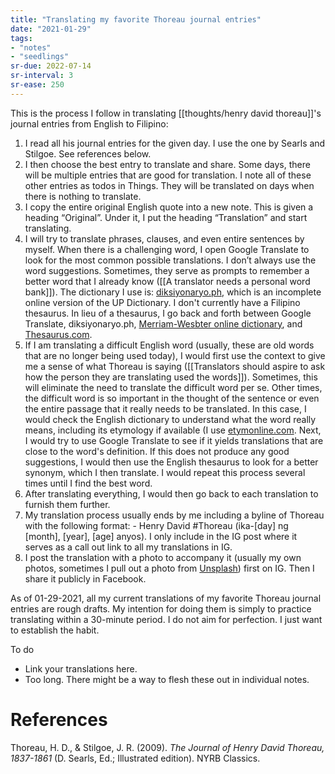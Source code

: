 ```yaml
---
title: "Translating my favorite Thoreau journal entries"
date: "2021-01-29"
tags:
- "notes"
- "seedlings"
sr-due: 2022-07-14
sr-interval: 3
sr-ease: 250
---
```


This is the process I follow in translating [[thoughts/henry david thoreau]]'s journal entries from English to Filipino:

1. I read all his journal entries for the given day. I use the one by Searls and Stilgoe. See references below.
2. I then choose the best entry to translate and share. Some days, there will be multiple entries that are good for translation. I note all of these other entries as todos in Things. They will be translated on days when there is nothing to translate.
3. I copy the entire original English quote into a new note. This is given a heading “Original”. Under it, I put the heading “Translation” and start translating.
4. I will try to translate phrases, clauses, and even entire sentences by myself. When there is a challenging word, I open Google Translate to look for the most common possible translations. I don’t always use the word suggestions. Sometimes, they serve as prompts to remember a better word that I already know ([[A translator needs a personal word bank]]). The dictionary I use is: [diksiyonaryo.ph](http://diksiyonaryo.ph/), which is an incomplete online version of the UP Dictionary. I don't currently have a Filipino thesaurus. In lieu of a thesaurus, I go back and forth between Google Translate, diksiyonaryo.ph, [Merriam-Wesbter online dictionary](https://www.merriam-webster.com/), and [Thesaurus.com](https://www.thesaurus.com/).
5. If I am translating a difficult English word (usually, these are old words that are no longer being used today), I would first use the context to give me a sense of what Thoreau is saying ([[Translators should aspire to ask how the person they are translating used the words]]). Sometimes, this will eliminate the need to translate the difficult word per se. Other times, the difficult word is so important in the thought of the sentence or even the entire passage that it really needs to be translated. In this case, I would check the English dictionary to understand what the word really means, including its etymology if available (I use [etymonline.com](https://www.etymonline.com/). Next, I would try to use Google Translate to see if it yields translations that are close to the word's definition. If this does not produce any good suggestions, I would then use the English thesaurus to look for a better synonym, which I then translate. I would repeat this process several times until I find the best word.
6. After translating everything, I would then go back to each translation to furnish them further.
7. My translation process usually ends by me including a byline of Thoreau with the following format: - Henry David #Thoreau (ika-[day] ng [month], [year], [age] anyos). I only include in the IG post where it serves as a call out link to all my translations in IG.
8. I post the translation with a photo to accompany it (usually my own photos, sometimes I pull out a photo from [Unsplash](https://unsplash.com/)) first on IG. Then I share it publicly in Facebook.

As of 01-29-2021, all my current translations of my favorite Thoreau journal entries are rough drafts. My intention for doing them is simply to practice translating within a 30-minute period. I do not aim for perfection. I just want to establish the habit.

To do

- Link your translations here.
- Too long. There might be a way to flesh these out in individual notes.

# References

Thoreau, H. D., & Stilgoe, J. R. (2009). *The Journal of Henry David Thoreau, 1837-1861* (D. Searls, Ed.; Illustrated edition). NYRB Classics.